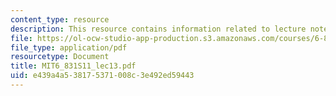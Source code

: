 ```yaml
---
content_type: resource
description: This resource contains information related to lecture notes.
file: https://ol-ocw-studio-app-production.s3.amazonaws.com/courses/6-831-user-interface-design-and-implementation-spring-2011/e439a4a538175371008c3e492ed59443_MIT6_831S11_lec13.pdf
file_type: application/pdf
resourcetype: Document
title: MIT6_831S11_lec13.pdf
uid: e439a4a5-3817-5371-008c-3e492ed59443
---
```

